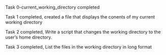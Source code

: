 Task 0-current_working_directory completed

Task 1 completed, created a file that displays the conents of my current working directory

Task 2 completed, Write a script that changes the working directory to the user’s home directory.

Task 3 completed, List the files in the working directory in long format
